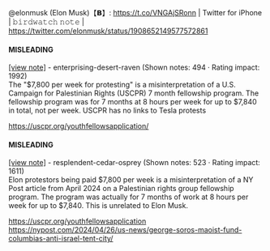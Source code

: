 @elonmusk (Elon Musk)【𝗕】: https://t.co/VNGAjSRonn | Twitter for iPhone | 𝚋𝚒𝚛𝚍𝚠𝚊𝚝𝚌𝚑 𝚗𝚘𝚝𝚎 | https://twitter.com/elonmusk/status/1908652149577572861

#### MISLEADING

[[view note]](https://x.com/i/birdwatch/n/1908863359203557830) - enterprising-desert-raven (Shown notes: 494 · Rating impact: 1992)\
The "$7,800 per week for protesting" is a misinterpretation of a U.S. Campaign for Palestinian Rights (USCPR) 7 month fellowship program.
The fellowship program was for 7 months at 8 hours per week for up to $7,840 in total, not per week. USCPR has no links to Tesla protests

https://uscpr.org/youthfellowsapplication/

#### MISLEADING

[[view note]](https://x.com/i/birdwatch/n/1908713136947077199) - resplendent-cedar-osprey (Shown notes: 523 · Rating impact: 1611)\
Elon protestors being paid $7,800 per week is a misinterpretation of a NY Post article from April 2024 on a Palestinian rights group fellowship program. The program was actually for 7 months of work at 8 hours per week for up to $7,840. This is unrelated to Elon Musk.

https://uscpr.org/youthfellowsapplication
https://nypost.com/2024/04/26/us-news/george-soros-maoist-fund-columbias-anti-israel-tent-city/
